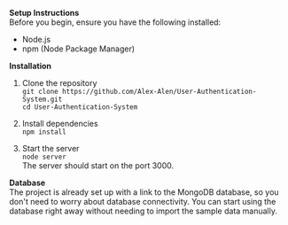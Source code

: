 **Setup Instructions**\
Before you begin, ensure you have the following installed:
- Node.js
- npm (Node Package Manager)

**Installation**

1. Clone the repository\
`git clone https://github.com/Alex-Alen/User-Authentication-System.git`\
`cd User-Authentication-System`

2. Install dependencies\
`npm install`

4. Start the server\
`node server`\
The server should start on the port 3000.

**Database**\
The project is already set up with a link to the MongoDB database, so you don't need to worry about database connectivity. You can start using the database right away without needing to import the sample data manually.
